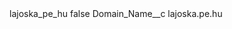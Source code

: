 <?xml version="1.0" encoding="UTF-8"?>
<CustomMetadata xmlns="http://soap.sforce.com/2006/04/metadata" xmlns:xsi="http://www.w3.org/2001/XMLSchema-instance" xmlns:xsd="http://www.w3.org/2001/XMLSchema">
    <label>lajoska_pe_hu</label>
    <protected>false</protected>
    <values>
        <field>Domain_Name__c</field>
        <value xsi:type="xsd:string">lajoska.pe.hu</value>
    </values>
</CustomMetadata>
